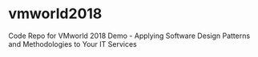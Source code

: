 # vmworld2018
Code Repo for VMworld 2018 Demo - Applying Software Design Patterns and Methodologies to Your IT Services

